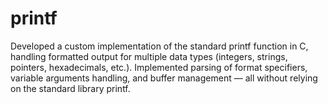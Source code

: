 # printf

Developed a custom implementation of the standard printf function in C, handling formatted output for multiple data types (integers, strings, pointers, hexadecimals, etc.).
Implemented parsing of format specifiers, variable arguments handling, and buffer management — all without relying on the standard library printf.

